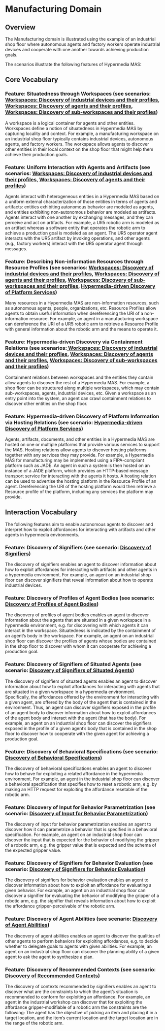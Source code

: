 # Manufacturing Domain

## Overview
The Manufacturing domain is illustrated using the example of an industrial shop floor where autonomous agents and factory workers operate industrial devices and cooperate with one another towards achieving production goals.  

The scenarios illustrate the following features of Hypermedia MAS: 

## Core Vocabulary

### Feature: Situatedness through Workspaces (see scenarios: [Workspaces: Discovery of industrial devices and their profiles](https://partage.imt.fr/index.php/f/544004763), [Workspaces: Discovery of agents and their profiles](https://partage.imt.fr/index.php/f/544004762), [Workspaces: Discovery of sub-workspaces and their profiles](https://partage.imt.fr/index.php/f/544004764)) 

A workspace is a logical container for agents and other entities. Workspaces define a notion of situatedness in Hypermedia MAS by capturing locality and context. For example, a manufacturing workspace on an industrial shop floor typically contains industrial devices, autonomous agents, and factory workers. The workspace allows agents to discover other entities in their local context on the shop floor that might help them achieve their production goals. 

### Feature: Uniform Interaction with Agents and Artifacts (see scenarios: [Workspaces: Discovery of industrial devices and their profiles](https://partage.imt.fr/index.php/f/544004763), [Workspaces: Discovery of agents and their profiles](https://partage.imt.fr/index.php/f/544004762)) 

Agents interact with heterogeneous entities in a Hypermedia MAS based on a uniform external characterization of those entities in terms of agents and artifacts: entities exhibiting autonomous behavior are modeled as agents, and entities exhibiting non-autonomous behavior are modeled as artifacts. Agents interact with one another by exchanging messages, and they can perceive and act on artifacts. For example, a UR5 robotic arm is modeled as an artifact whereas a software entity that operates the robotic arm to achieve a production goal is modeled as an agent. The UR5 operator agent interacts with the UR5 artifact by invoking operations, and other agents (e.g., factory workers) interact with the UR5 operator agent through messages. 

### Feature: Describing Non-information Resources through Resource Profiles (see scenarios: [Workspaces: Discovery of industrial devices and their profiles](https://partage.imt.fr/index.php/f/544004763), [Workspaces: Discovery of agents and their profiles](https://partage.imt.fr/index.php/f/544004762), [Workspaces: Discovery of sub-workspaces and their profiles](https://partage.imt.fr/index.php/f/544004764), [Hypermedia-driven Discovery of Platform Services](https://partage.imt.fr/index.php/f/544004765)) 

Many resources in a Hypermedia MAS are non-information resources, such as autonomous agents, people, organizations, etc. Resource Profiles allow agents to obtain useful information when dereferencing the URI of a non-information resource. For example, an agent in a manufacturing workspace can dereference the URI of a UR5 robotic arm to retrieve a Resource Profile with general information about the robotic arm and the means to operate it. 

### Feature: Hypermedia-driven Discovery via Containment Relations (see scenarios:[ Workspaces: Discovery of industrial devices and their profiles](https://partage.imt.fr/index.php/f/544004763), [Workspaces: Discovery of agents and their profiles](https://partage.imt.fr/index.php/f/544004762), [Workspaces: Discovery of sub-workspaces and their profiles](https://partage.imt.fr/index.php/f/544004764)) 

Containment relations between workspaces and the entities they contain allow agents to discover the rest of a Hypermedia MAS. For example, a shop floor can be structured along multiple workspaces, which may contain sub-workspaces, agents, industrial devices, etc. Given a workspace as an entry point into the system, an agent can crawl containment relations to discover other entities on the shop floor. 

### Feature: Hypermedia-driven Discovery of Platform Information via Hosting Relations (see scenario: [Hypermedia-driven Discovery of Platform Services](https://partage.imt.fr/index.php/f/544004765)) 

Agents, artifacts, documents, and other entities in a Hypermedia MAS are hosted on one or multiple platforms that provide various services to support the MAS. Hosting relations allow agents to discover hosting platforms together with any services they may provide. For example, a Hypermedia MAS for manufacturing may be implemented using a FIPA-compliant platform such as JADE. An agent in such a system is then hosted on an instance of a JADE platform, which provides an HTTP-based message transport service for interacting with the agents it hosts. A hosting relation can be used to advertise the hosting platform in the Resource Profile of an agent. Dereferencing the URI of the hosting platform would then retrieve a Resource profile of the platform, including any services the platform may provide. 


## Interaction Vocabulary
The following features aim to enable autonomous agents to discover and interpret how to exploit affordances for interacting with artifacts and other agents in hypermedia environments. 

### Feature: Discovery of Signifiers (see scenario: [Discovery of Signifiers](https://partage.imt.fr/index.php/f/544005321)) 

The discovery of signifiers enables an agent to discover information about how to exploit affordances for interacting with artifacts and other agents in a hypermedia environment. For example, an agent on an industrial shop floor can discover signifiers that reveal information about how to operate industrial devices. 

### Feature: Discovery of Profiles of Agent Bodies (see scenario: [Discovery of Profiles of Agent Bodies](https://partage.imt.fr/index.php/f/544005324)) 

The discovery of profiles of agent bodies enables an agent to discover information about the agents that are situated in a given workspace in a hypermedia environment, e.g. for discovering with which agents it can interact in the workspace. Situatedness is indicated by the containment of an agent’s body in the workspace. For example, an agent on an industrial shop floor can discover the profiles of agents whose bodies are contained in the shop floor to discover with whom it can cooperate for achieving a production goal.  

### Feature: Discovery of Signifiers of Situated Agents (see scenario: [Discovery of Signifiers of Situated Agents](https://partage.imt.fr/index.php/f/544005323)) 

The discovery of signifiers of situated agents enables an agent to discover information about how to exploit affordances for interacting with agents that are situated in a given workspace in a hypermedia environment. Specifically, the affordances offered by the environment for interacting with a given agent, are offered by the body of the agent that is contained in the environment. Thus, an agent can discover signifiers exposed in the profile of an agent body to discover information about how to exploit affordances of the agent body and interact with the agent (that has the body). For example, an agent on an industrial shop floor can discover the signifiers exposed in the profile of a given agent’s body that is contained in the shop floor to discover how to cooperate with the given agent for achieving a production goal. 

### Feature: Discovery of Behavioral Specifications (see scenario: [Discovery of Behavioral Specifications](https://partage.imt.fr/index.php/f/544005325)) 

The discovery of behavioral specifications enables an agent to discover how to behave for exploiting a related affordance in the hypermedia environment. For example, an agent in the industrial shop floor can discover a behavioral specification that specifies how to reset a robotic arm, e.g. by making an HTTP request for exploiting the affordance resetable of the robotic arm.  

### Feature: Discovery of Input for Behavior Parametrization (see scenario: [Discovery of Input for Behavior Parametrization](https://partage.imt.fr/index.php/f/544005327)) 

The discovery of input for behavior parametrization enables an agent to discover how it can parametrize a behavior that is specified in a behavioral specification. For example, an agent on an industrial shop floor can discover the input that is expected for the behavior of modifying the gripper of a robotic arm, e.g. the gripper value that is expected and the schema of the expected gripper value. 

### Feature: Discovery of Signifiers for Behavior Evaluation (see scenario: [Discovery of Signifiers for Behavior Evaluation](https://partage.imt.fr/index.php/f/544005320)) 

The discovery of signifiers for behavior evaluation enables an agent to discover information about how to exploit an affordance for evaluating a given behavior. For example, an agent on an industrial shop floor can discover a signifier for evaluating the behavior of modifying the gripper of a robotic arm, e.g. the signifier that reveals information about how to exploit the affordance gripper-perceivable of the robotic arm. 

### Feature: Discovery of Agent Abilities (see scenario: [Discovery of Agent Abilities](https://partage.imt.fr/index.php/f/544005322)) 

The discovery of agent abilities enables an agent to discover the qualities of other agents to perform behaviors for exploiting affordances, e.g. to decide whether to delegate goals to agents with given abilities. For example, an agent on an industrial shop floor can discover the planning ability of a given agent to ask the agent to synthesize a plan.  

### Feature: Discovery of Recommended Contexts (see scenario: [Discovery of Recommended Contexts](https://partage.imt.fr/index.php/f/544005326)) 

The discovery of contexts recommended by signifiers enables an agent to discover what are the constraints to which the agent’s situation is recommended to conform for exploiting an affordance. For example, an agent in the industrial workshop can discover that for exploiting the affordance gripper-modifiable of a robotic arm the constraints are the following: The agent has the objective of picking an item and placing it in a target location, and the item’s current location and the target location are in the range of the robotic arm.
